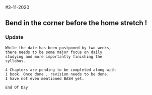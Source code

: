 #3-11-2020

## Bend in the corner before the home stretch ! 

### Update
	While the date has been postponed by two weeks, 
	there needs to be some major focus on daily 
	studying and more importantly finishing the 
	syllabus.
	
	4 Chapters are pending to be completed along with 
	1 book. Once done , revision needs to be done.
	I have not even mentioned BASH yet. 

	End Of Day	
